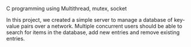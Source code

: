 
C programming using Multithread, mutex, socket

In this project, we created a simple server to manage a database of key-value pairs over a network. Multiple concurrent users should be able to search for items in the database, add new entries and remove existing entries.
